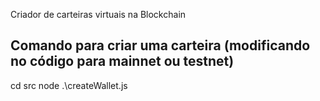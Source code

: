 Criador de carteiras virtuais na Blockchain

## Comando para criar uma carteira (modificando no código para mainnet ou testnet)

cd src
node .\createWallet.js